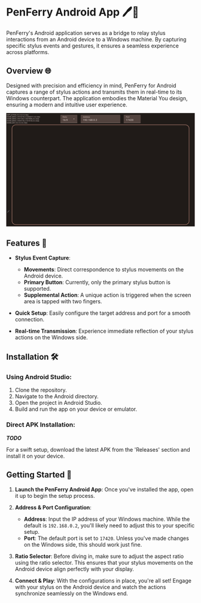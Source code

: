 # PenFerry Android App 🖊️🚢

PenFerry's Android application serves as a bridge to relay stylus interactions from an Android device to a Windows machine. By capturing specific stylus events and gestures, it ensures a seamless experience across platforms.

## Overview 🌐

Designed with precision and efficiency in mind, PenFerry for Android captures a range of stylus actions and transmits them in real-time to its Windows counterpart. The application embodies the Material You design, ensuring a modern and intuitive user experience.

![Screenshot](screenshot.jpg "Screenshot on my Device")

## Features 🌟

- **Stylus Event Capture**:
    
    - **Movements**: Direct correspondence to stylus movements on the Android device.
    - **Primary Button**: Currently, only the primary stylus button is supported.
    - **Supplemental Action**: A unique action is triggered when the screen area is tapped with two fingers.
- **Quick Setup**: Easily configure the target address and port for a smooth connection.
    
- **Real-time Transmission**: Experience immediate reflection of your stylus actions on the Windows side.
    

## Installation 🛠️

### Using Android Studio:

1. Clone the repository.
2. Navigate to the Android directory.
3. Open the project in Android Studio.
4. Build and run the app on your device or emulator.

### Direct APK Installation:

***TODO***

For a swift setup, download the latest APK from the 'Releases' section and install it on your device.

## Getting Started 🚀

1. **Launch the PenFerry Android App**: Once you've installed the app, open it up to begin the setup process.
    
2. **Address & Port Configuration**:
    
    - **Address**: Input the IP address of your Windows machine. While the default is `192.168.0.2`, you'll likely need to adjust this to your specific setup.
    - **Port**: The default port is set to `17420`. Unless you've made changes on the Windows side, this should work just fine.

3. **Ratio Selector**: Before diving in, make sure to adjust the aspect ratio using the ratio selector. This ensures that your stylus movements on the Android device align perfectly with your display.
    
4. **Connect & Play**: With the configurations in place, you're all set! Engage with your stylus on the Android device and watch the actions synchronize seamlessly on the Windows end.
